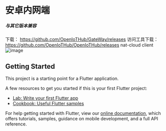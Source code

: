 # 安卓内网端
##### 与其它版本兼容

下载：
https://github.com/OpenIoTHub/GateWay/releases
访问工具下载：https://github.com/OpenIoTHub/OpenIoTHub/releases
nat-cloud client
![image](./screen.png)
## Getting Started

This project is a starting point for a Flutter application.

A few resources to get you started if this is your first Flutter project:

- [Lab: Write your first Flutter app](https://flutter.io/docs/get-started/codelab)
- [Cookbook: Useful Flutter samples](https://flutter.io/docs/cookbook)

For help getting started with Flutter, view our 
[online documentation](https://flutter.io/docs), which offers tutorials, 
samples, guidance on mobile development, and a full API reference.
